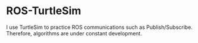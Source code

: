 # ROS-TurtleSim


I use TurtleSim to practice ROS communications such as Publish/Subscribe.
Therefore, algorithms are under constant development.




